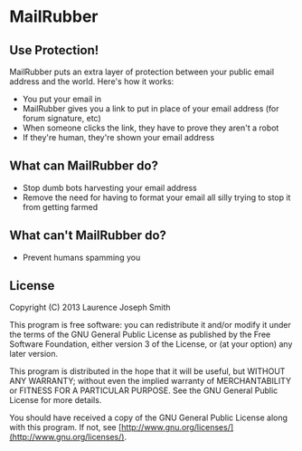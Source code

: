MailRubber
==========

Use Protection!
---------------
MailRubber puts an extra layer of protection between your public email address and the world. Here's how it works:

* You put your email in
* MailRubber gives you a link to put in place of your email address (for forum signature, etc)
* When someone clicks the link, they have to prove they aren't a robot
* If they're human, they're shown your email address

What can MailRubber do?
-----------------------
* Stop dumb bots harvesting your email address
* Remove the need for having to format your email all silly trying to stop it from getting farmed

What can't MailRubber do?
-------------------------
* Prevent humans spamming you

License
-------

Copyright (C) 2013 Laurence Joseph Smith

This program is free software: you can redistribute it and/or modify
it under the terms of the GNU General Public License as published by
the Free Software Foundation, either version 3 of the License, or
(at your option) any later version.

This program is distributed in the hope that it will be useful,
but WITHOUT ANY WARRANTY; without even the implied warranty of
MERCHANTABILITY or FITNESS FOR A PARTICULAR PURPOSE.  See the
GNU General Public License for more details.

You should have received a copy of the GNU General Public License
along with this program.  If not, see [http://www.gnu.org/licenses/](http://www.gnu.org/licenses/).

